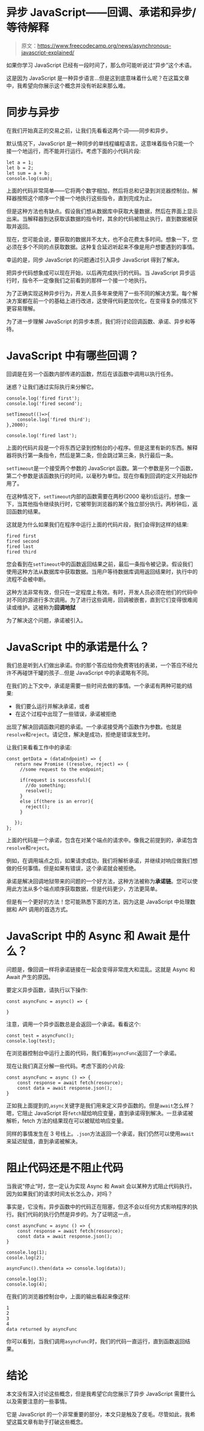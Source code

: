 # 异步 JavaScript——回调、承诺和异步/等待解释

> 原文：<https://www.freecodecamp.org/news/asynchronous-javascript-explained/>

如果你学习 JavaScript 已经有一段时间了，那么你可能听说过“异步”这个术语。

这是因为 JavaScript 是一种异步语言...但是这到底意味着什么呢？在这篇文章中，我希望向你展示这个概念并没有听起来那么难。

# 同步与异步

在我们开始真正的交易之前，让我们先看看这两个词——同步和异步。

默认情况下，JavaScript 是一种同步的单线程编程语言。这意味着指令只能一个接一个地运行，而不能并行运行。考虑下面的小代码片段:

```
let a = 1;
let b = 2;
let sum = a + b;
console.log(sum);
```

上面的代码非常简单——它将两个数字相加，然后将总和记录到浏览器控制台。解释器按照这个顺序一个接一个地执行这些指令，直到完成为止。

但是这种方法也有缺点。假设我们想从数据库中获取大量数据，然后在界面上显示出来。当解释器到达获取该数据的指令时，其余的代码被阻止执行，直到数据被获取并返回。

现在，您可能会说，要获取的数据并不太大，也不会花费太多时间。想象一下，您必须在多个不同的点获取数据。这种复合延迟听起来不像是用户想要遇到的事情。

幸运的是，同步 JavaScript 的问题通过引入异步 JavaScript 得到了解决。

把异步代码想象成可以现在开始，以后再完成执行的代码。当 JavaScript 异步运行时，指令不一定像我们之前看到的那样一个接一个地执行。

为了正确实现这种异步行为，开发人员多年来使用了一些不同的解决方案。每个解决方案都在前一个的基础上进行改进，这使得代码更加优化，在变得复杂的情况下更容易理解。

为了进一步理解 JavaScript 的异步本质，我们将讨论回调函数、承诺、异步和等待。

# JavaScript 中有哪些回调？

回调是在另一个函数内部传递的函数，然后在该函数中调用以执行任务。

迷惑？让我们通过实际执行来分解它。

```
console.log('fired first');
console.log('fired second');

setTimeout(()=>{
    console.log('fired third');
},2000);

console.log('fired last');
```

上面的代码片段是一个将东西记录到控制台的小程序。但是这里有新的东西。解释器将执行第一条指令，然后是第二条，但会跳过第三条，执行最后一条。

`setTimeout`是一个接受两个参数的 JavaScript 函数。第一个参数是另一个函数，第二个参数是该函数执行的时间，以毫秒为单位。现在你看到回调的定义开始起作用了。

在这种情况下，`setTimeout`内部的函数需要在两秒(2000 毫秒)后运行。想象一下，当其他指令继续执行时，它被带到浏览器的某个独立部分执行。两秒钟后，返回函数的结果。

这就是为什么如果我们在程序中运行上面的代码片段，我们会得到这样的结果:

```
fired first
fired second
fired last
fired third
```

您会看到在`setTimeout`中的函数返回结果之前，最后一条指令被记录。假设我们使用这种方法从数据库中获取数据。当用户等待数据库调用返回结果时，执行中的流程不会被中断。

这种方法非常有效，但只在一定程度上有效。有时，开发人员必须在他们的代码中对不同的源进行多次调用。为了进行这些调用，回调被嵌套，直到它们变得很难阅读或维护。这被称为**回调地狱**

为了解决这个问题，承诺被引入。

# JavaScript 中的承诺是什么？

我们总是听到人们做出承诺。你的那个答应给你免费寄钱的表弟，一个答应不经允许不再碰饼干罐的孩子...但是 JavaScript 中的承诺略有不同。

在我们的上下文中，承诺是需要一些时间去做的事情。一个承诺有两种可能的结果:

*   我们要么运行并解决承诺，或者
*   在这个过程中出现了一些错误，承诺被拒绝

出现了解决回调函数问题的承诺。一个承诺接受两个函数作为参数。也就是`resolve`和`reject`。请记住，解决是成功，拒绝是错误发生时。

让我们来看看工作中的承诺:

```
const getData = (dataEndpoint) => {
   return new Promise ((resolve, reject) => {
     //some request to the endpoint;

     if(request is successful){
       //do something;
       resolve();
     }
     else if(there is an error){
       reject();
     }

   });
};
```

上面的代码是一个承诺，包含在对某个端点的请求中。像我之前提到的，承诺包含`resolve`和`reject`。

例如，在调用端点之后，如果请求成功，我们将解析承诺，并继续对响应做我们想做的任何事情。但是如果有错误，这个承诺就会被拒绝。

承诺是解决回调地狱带来的问题的一个好方法，这种方法被称为**承诺链**。您可以使用此方法从多个端点顺序获取数据，但是代码更少，方法更简单。

但是有一个更好的方法！您可能熟悉下面的方法，因为这是 JavaScript 中处理数据和 API 调用的首选方式。

# JavaScript 中的 Async 和 Await 是什么？

问题是，像回调一样将承诺链接在一起会变得非常庞大和混乱。这就是 Async 和 Await 产生的原因。

要定义异步函数，请执行以下操作:

```
const asyncFunc = async() => {

}
```

注意，调用一个异步函数总是会返回一个承诺。看看这个:

```
const test = asyncFunc();
console.log(test);
```

在浏览器控制台中运行上面的代码，我们看到`asyncFunc`返回了一个承诺。

现在让我们真正分解一些代码。考虑下面的小片段:

```
const asyncFunc = async () => {
	const response = await fetch(resource);
   	const data = await response.json();
}
```

正如我上面提到的,`async`关键字是我们用来定义异步函数的。但是`await`怎么样？嗯，它阻止 JavaScript 将`fetch`赋给响应变量，直到承诺得到解决。一旦承诺被解析，fetch 方法的结果现在可以被赋给响应变量。

同样的事情发生在 3 号线上。`.json`方法返回一个承诺，我们仍然可以使用`await`来延迟赋值，直到承诺被解决。

# 阻止代码还是不阻止代码

当我说“停止”时，您一定认为实现 Async 和 Await 会以某种方式阻止代码执行。因为如果我们的请求时间太长怎么办，对吗？

事实是，它没有。异步函数中的代码正在阻塞，但这不会以任何方式影响程序的执行。我们代码的执行仍然是异步的。为了证明这一点，

```
const asyncFunc = async () => {
	const response = await fetch(resource);
   	const data = await response.json();
}

console.log(1);
cosole.log(2);

asyncFunc().then(data => console.log(data));

console.log(3);
console.log(4); 
```

在我们的浏览器控制台中，上面的输出看起来像这样:

```
1
2
3
4
data returned by asyncFunc
```

你可以看到，当我们调用`asyncFunc`时，我们的代码一直运行，直到函数返回结果。

# 结论

本文没有深入讨论这些概念，但是我希望它向您展示了异步 JavaScript 需要什么以及需要注意的一些事情。

它是 JavaScript 的一个非常重要的部分，本文只是触及了皮毛。尽管如此，我希望这篇文章有助于打破这些概念。